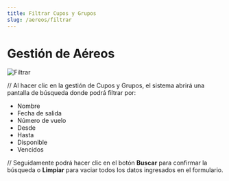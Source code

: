 ```yaml
---
title: Filtrar Cupos y Grupos
slug: /aereos/filtrar
---
```


# Gestión de Aéreos

![Filtrar ](/img/aereos/filtrar.png)

// Al hacer clic en la gestión de Cupos y Grupos, el sistema abrirá una pantalla de búsqueda donde podrá filtrar por:

- Nombre  
- Fecha de salida  
- Número de vuelo  
- Desde  
- Hasta  
- Disponible  
- Vencidos  

// Seguidamente podrá hacer clic en el botón **Buscar** para confirmar la búsqueda o **Limpiar** para vaciar todos los datos ingresados en el formulario.
